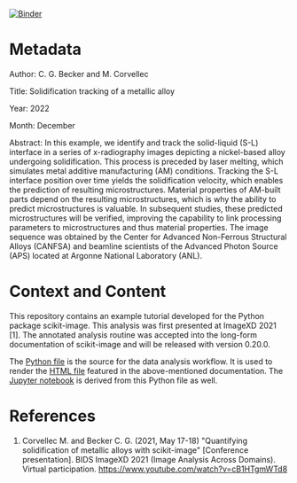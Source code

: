 [![Binder](https://mybinder.org/badge.svg)](https://mybinder.org/v2/gh/cgusb/skimage-solidification-tracking/main)

# Metadata

Author: C. G. Becker and M. Corvellec

Title: Solidification tracking of a metallic alloy

Year: 2022

Month: December

Abstract: In this example, we identify and track the solid-liquid
(S-L) interface in a series of x-radiography images depicting a
nickel-based alloy undergoing solidification. This process is preceded
by laser melting, which simulates metal additive manufacturing (AM)
conditions. Tracking the S-L interface position over time yields the
solidification velocity, which enables the prediction of resulting
microstructures. Material properties of AM-built parts depend on the
resulting microstructures, which is why the ability to predict
microstructures is valuable. In subsequent studies, these predicted
microstructures will be verified, improving the capability to link
processing parameters to microstructures and thus material properties.
The image sequence was obtained by the Center for Advanced Non-Ferrous
Structural Alloys (CANFSA) and beamline scientists of the Advanced Photon
Source (APS) located at Argonne National Laboratory (ANL).

# Context and Content

This repository contains an example tutorial developed for the Python
package scikit-image. This analysis was first presented at ImageXD
2021 [1]. The annotated analysis routine was accepted into the
long-form documentation of scikit-image and will be released with
version 0.20.0.

The [Python file](./plot_solidification_tracking.py) is the source for
the data analysis workflow. It is used to render the [HTML
file](https://scikit-image.org/docs/dev/auto_examples/applications/plot_solidification_tracking.html)
featured in the above-mentioned documentation. The [Jupyter
notebook](./plot_solidification_tracking.ipynb) is derived from this
Python file as well.

# References

1. Corvellec M. and Becker C. G. (2021, May 17-18)
    "Quantifying solidification of metallic alloys with scikit-image"
    [Conference presentation]. BIDS ImageXD 2021 (Image Analysis Across
    Domains). Virtual participation.
    https://www.youtube.com/watch?v=cB1HTgmWTd8
